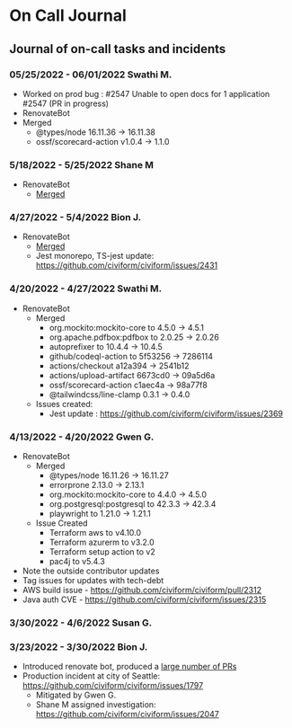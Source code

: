 # On Call Journal

## Journal of on-call tasks and incidents

### 05/25/2022 - 06/01/2022 Swathi M.
 * Worked on prod bug : #2547   Unable to open docs for 1 application #2547 (PR in progress)
 * RenovateBot
  * Merged
    * @types/node 16.11.36 → 16.11.38
    * ossf/scorecard-action v1.0.4 → 1.1.0

### 5/18/2022 - 5/25/2022 Shane M
* RenovateBot
  * [Merged](https://github.com/civiform/civiform/pulls?q=is%3Apr+is%3Amerged+author%3Aapp%2Frenovate+created%3A%3E%3D2022-05-18+)

### 4/27/2022 - 5/4/2022 Bion J.
* RenovateBot
  * [Merged](https://github.com/civiform/civiform/pulls?q=is%3Apr+is%3Amerged+author%3Aapp%2Frenovate+created%3A%3C2022-05-05+)
  * Jest monorepo, TS-jest update: https://github.com/civiform/civiform/issues/2431

### 4/20/2022 - 4/27/2022 Swathi M.
* RenovateBot
  * Merged
    * org.mockito:mockito-core to 4.5.0 -> 4.5.1
    * org.apache.pdfbox:pdfbox to 2.0.25 -> 2.0.26
    * autoprefixer to	10.4.4 -> 10.4.5
    * github/codeql-action to	5f53256 -> 7286114 
    * actions/checkout a12a394 -> 2541b12 
    * actions/upload-artifact 6673cd0 -> 09a5d6a
    * ossf/scorecard-action c1aec4a -> 98a77f8 
    * @tailwindcss/line-clamp 0.3.1 -> 0.4.0 
  * Issues created:
    * Jest update : https://github.com/civiform/civiform/issues/2369

### 4/13/2022 - 4/20/2022 Gwen G.
* RenovateBot
  * Merged
    * @types/node 16.11.26 → 16.11.27
    * errorprone 2.13.0 → 2.13.1
    * org.mockito:mockito-core to 4.4.0 → 4.5.0
    * org.postgresql:postgresql to 42.3.3 → 42.3.4
    * playwright to 1.21.0 → 1.21.1
  * Issue Created
    * Terraform aws to v4.10.0
    * Terraform azurerm to v3.2.0
    * Terraform setup action to v2
    * pac4j to v5.4.3
* Note the outside contributor updates
* Tag issues for updates with tech-debt
* AWS build issue - https://github.com/civiform/civiform/pull/2312
* Java auth CVE - https://github.com/civiform/civiform/issues/2315

### 3/30/2022 - 4/6/2022 Susan G.

### 3/23/2022 - 3/30/2022 Bion J.

* Introduced renovate bot, produced a [large number of PRs](https://github.com/civiform/civiform/pulls/app%2Frenovate)
* Production incident at city of Seattle: https://github.com/civiform/civiform/issues/1797
  * Mitigated by Gwen G.
  * Shane M assigned investigation: https://github.com/civiform/civiform/issues/2047
 
